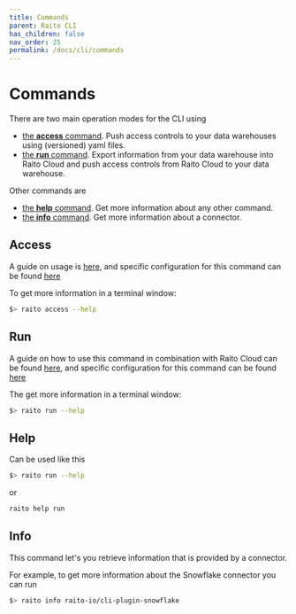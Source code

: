 ```yaml
---
title: Commands
parent: Raito CLI
has_children: false
nav_order: 25
permalink: /docs/cli/commands
---
```


# Commands

There are two main operation modes for the CLI using 
- [the **access** command](#access). Push access controls to your data warehouses using (versioned) yaml files.
- [the **run** command](#run). Export information from your data warehouse into Raito Cloud and push access controls from Raito Cloud to your data warehouse.

Other commands are
- [the **help** command](#help). Get more information about any other command.
- [the **info** command](#info). Get more information about a connector. 

## Access 

A guide on usage is [here](/docs/guide/access), and specific configuration for this command can be found [here](/docs/cli/configuration#access)

To get more information in a terminal window:
```bash
$> raito access --help
```

## Run

A guide on how to use this command in combination with Raito Cloud can be found [here](/docs/guide/cloud), and specific configuration for this command can be found [here](/docs/cli/configuration#run)

The get more information in a terminal window:
```bash
$> raito run --help
```
## Help

Can be used like this
```bash
$> raito run --help
```
or
```bash
raito help run
```


## Info

This command let's you retrieve information that is provided by a connector. 

For example, to get more information about the Snowflake connector you can run
```bash
$> raito info raito-io/cli-plugin-snowflake
```